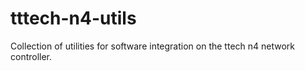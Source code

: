 # tttech-n4-utils
Collection of utilities for software integration on the ttech n4 network controller.
